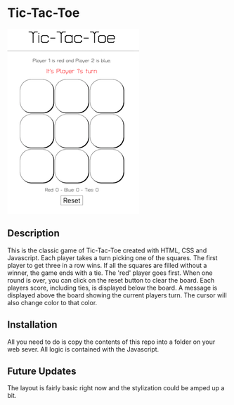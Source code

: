 # Tic-Tac-Toe
![example image](example.png)
## Description
This is the classic game of Tic-Tac-Toe created with HTML, CSS and Javascript. Each player takes a turn picking one of the squares. The first player to get three in a row wins. If all the squares are filled without a winner, the game ends with a tie. The 'red' player goes first. When one round is over, you can click on the reset button to clear the board. Each players score, including ties, is displayed below the board. A message is displayed above the board showing the current players turn. The cursor will also change color to that color. 

## Installation
All you need to do is copy the contents of this repo into a folder on your web sever. All logic is contained with the Javascript.

## Future Updates
The layout is fairly basic right now and the stylization could be amped up a bit. 

